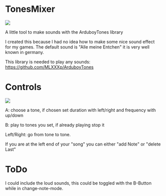 # TonesMixer

![][exampleGif]

A little tool to make sounds with the ArduboyTones library

I created this because I had no idea how to make some nice sound effect for my games. 
The default sound is "Alle meine Entchen" it is very well known in germany.

This library is needed to play any sounds:
https://github.com/MLXXXp/ArduboyTones

# Controls

![][exampleGif2]

A: choose a tone, if chosen set duration with left/right and frequency with up/down

B: play to tones you set, if already playing stop it

Left/Right: go from tone to tone.

If you are at the left end of your "song" you can either "add Note" or "delete Last"

[exampleGif]: https://github.com/hartmann1301/TonesMixer/blob/master/TonesMixer.gif
[exampleGif2]: https://github.com/hartmann1301/TonesMixer/blob/master/TonesMixer2.gif

# ToDo

I could include the loud sounds, this could be toggled with the B-Button while in change-note-mode.
